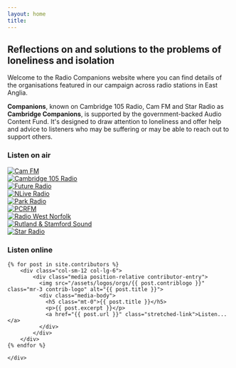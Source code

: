 ```yaml
---
layout: home
title: 
---
```

<h2>Reflections on and solutions to the problems of loneliness and isolation</h2>

Welcome to the Radio Companions website where you can find details of the organisations featured in our campaign across radio stations in East Anglia.

**Companions**, known on Cambridge 105 Radio, Cam FM and Star Radio as **Cambridge Companions**, is supported by the government-backed Audio Content Fund. It's designed to draw attention to loneliness and offer help and advice to listeners who may be suffering or may be able to reach out to support others.

### Listen on air

<div class="container station-logos">
    <div class="row">
        <div class="col-sm">
            <div class="station-logo">
                <a href="https://www.camfm.co.uk" target="_blank"><img src="{{ "/assets/logos/stations/camfm.png" | relative_url }}" alt="Cam FM" /></a>
            </div>
        </div>
        <div class="col-sm">
            <div class="station-logo">
                <a href="https://www.cambridge105.co.uk" target="_blank"><img src="{{ "/assets/logos/stations/cambridge105radio.png" | relative_url }}" alt="Cambridge 105 Radio" /></a>
            </div>
        </div>
        <div class="col-sm">
            <div class="station-logo">
                <a href="http://www.futureradio.co.uk" target="_blank"><img src="{{ "/assets/logos/stations/futureradio.png" | relative_url }}" alt="Future Radio" /></a>
            </div>
        </div>
        <div class="col-sm">
            <div class="station-logo">
                <a href="https://www.nliveradio.com" target="_blank"><img src="{{ "/assets/logos/stations/nlive.png" | relative_url }}" alt="NLive Radio" /></a>
            </div>
        </div>
        <div class="col-sm">
            <div class="station-logo">
                <a href="http://www.parkradio.co.uk" target="_blank"><img src="{{ "/assets/logos/stations/parkradio.png" | relative_url }}" alt="Park Radio" /></a>
            </div>
        </div>
        <div class="col-sm">
            <div class="station-logo">
                <a href="https://www.pcrfm.co.uk" target="_blank"><img src="{{ "/assets/logos/stations/pcr.png" | relative_url }}" alt="PCRFM" /></a>
            </div>
        </div>
        <div class="col-sm">
            <div class="station-logo">
                <a href="https://www.radiowestnorfolk.co.uk/" target="_blank"><img src="{{ "/assets/logos/stations/radiowestnorfolk.png" | relative_url }}" alt="Radio West Norfolk" /></a>
            </div>
        </div>
        <div class="col-sm">
            <div class="station-logo">
                <a href="https://www.rutlandandstamfordsound.co.uk/" target="_blank"><img src="{{ "/assets/logos/stations/rutlandstamford.png" | relative_url }}" alt="Rutland & Stamford Sound" /></a>
            </div>
        </div>
        <div class="col-sm">
            <div class="station-logo">
                <a href="https://www.star.radio" target="_blank"><img src="{{ "/assets/logos/stations/starradio.png" | relative_url }}" alt="Star Radio" /></a>
            </div>
        </div>
    </div>
</div>

### Listen online

<div class="container station-logos">
    <div class="row">

    {% for post in site.contributors %}
        <div class="col-sm-12 col-lg-6">
            <div class="media position-relative contributor-entry">
              <img src="/assets/logos/orgs/{{ post.contriblogo }}" class="mr-3 contrib-logo" alt="{{ post.title }}">
              <div class="media-body">
                <h5 class="mt-0">{{ post.title }}</h5>
                <p>{{ post.excerpt }}</p>
                <a href="{{ post.url }}" class="stretched-link">Listen...</a>
              </div>
            </div>
        </div>
    {% endfor %}

    </div>
</div>